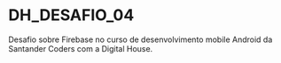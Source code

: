 # DH_DESAFIO_04

Desafio sobre Firebase no curso de desenvolvimento mobile Android da Santander Coders com a Digital House.
